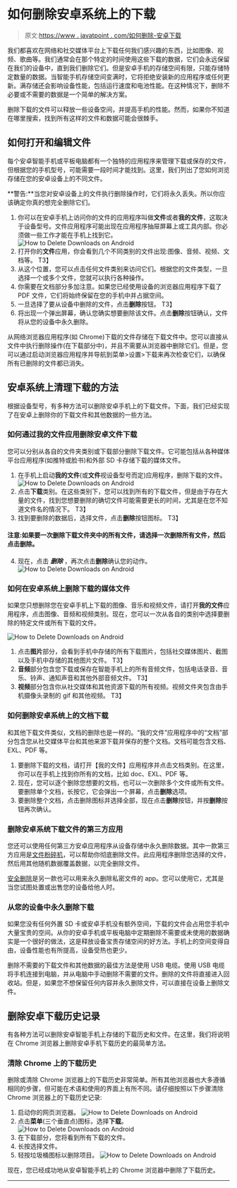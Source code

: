 # 如何删除安卓系统上的下载

> 原文:[https://www . javatpoint . com/如何删除-安卓下载](https://www.javatpoint.com/how-to-delete-downloads-on-android)

我们都喜欢在网络和社交媒体平台上下载任何我们感兴趣的东西，比如图像、视频、歌曲等。我们通常会在那个特定的时间使用这些下载的数据，它们会永远保留在我们的设备中，直到我们删除它们。但是安卓手机的存储空间有限，只能存储特定数量的数据。当智能手机存储空间变满时，它将拒绝安装新的应用程序或任何更新。满存储还会影响设备性能，包括运行速度和电池性能。在这种情况下，删除不必要或不需要的数据是一个简单的解决方案。

删除下载的文件可以释放一些设备空间，并提高手机的性能。然而，如果你不知道在哪里搜索，找到所有这样的文件和数据可能会很棘手。

## 如何打开和编辑文件

每个安卓智能手机或平板电脑都有一个独特的应用程序来管理下载或保存的文件，但根据您的手机型号，可能需要一段时间才能找到。这里，我们列出了您如何浏览存储在您的安卓设备上的不同文件。

**警告:**当您对安卓设备上的文件执行删除操作时，它们将永久丢失。所以你应该确定你真的想完全删除它们。

1.  你可以在安卓手机上访问你的文件的应用程序叫做**文件**或者**我的文件**，这取决于设备型号。文件应用程序可能出现在应用程序抽屉屏幕上或工具内部。你必须做一些工作才能在手机上找到它。
    ![How to Delete Downloads on Android](../Images/f3ee502685a2c2e642abc24786235eae.png)
2.  打开你的**文件**应用，你会看到几个不同类别的文件出现:图像、音频、视频、文档等。
    T3】
3.  从这个位置，您可以点击任何文件类别来访问它们。根据您的文件类型，一旦选择一个或多个文件，您就可以执行各种操作。
4.  你需要在文档部分多加注意。如果您已经使用设备的浏览器应用程序下载了 PDF 文件，它们将始终保留在您的手机中并占据空间。
5.  一旦选择了要从设备中删除的文件，点击**删除**按钮。
    T3】
6.  将出现一个弹出屏幕，确认您确实想要删除该文件。点击**删除**按钮确认，文件将从您的设备中永久删除。

从网络浏览器应用程序(如 Chrome)下载的文件存储在下载文件中。您可以直接从文件中执行删除操作(在下载部分中)，并且不需要从浏览器中删除它们。但是，您可以通过启动浏览器应用程序并导航到菜单>设置>下载来再次检查它们，以确保所有已删除的文件都已消失。

## 安卓系统上清理下载的方法

根据设备型号，有多种方法可以删除安卓手机上的下载文件。下面，我们已经实现了在安卓上删除你的下载文件和其他数据的一些方法。

### 如何通过我的文件应用删除安卓文件下载

您可以分别从各自的文件夹类别或下载部分删除下载文件。它可能包括从各种媒体平台应用程序(如推特或脸书)和外部 SD 卡存储下载的媒体文件。

1.  在手机上启动**我的文件**(或**文件**视设备型号而定)应用程序，删除下载的文件。
    ![How to Delete Downloads on Android](../Images/f72099d83a5e2b2e8ef37c3b87a3a479.png)
2.  点击**下载**类别。在这些类别下，您可以找到所有的下载文件，但是由于存在大量的文件，找到您想要删除的确切文件可能需要更长的时间，尤其是在您不知道文件名的情况下。
    T3】
3.  找到要删除的数据后，选择文件，点击**删除**按钮图标。
    T3】

#### 注意:如果要一次删除下载文件夹中的所有文件，请选择一次删除所有文件，然后点击删除。

4.  现在，点击 ***删除*** ，再次点击**删除**确认您的动作。
    ![How to Delete Downloads on Android](../Images/f97663fa9ed89db8ddd24c3034a96035.png)

### 如何在安卓系统上删除下载的媒体文件

如果您只想删除您在安卓手机上下载的图像、音乐和视频文件，请打开**我的文件**应用程序，点击图像、音频和视频类别。现在，您可以一次从各自的类别中选择要删除的特定文件或所有下载的文件。

![How to Delete Downloads on Android](../Images/d24a4215d8eb7ba6f81ccb58e21290c8.png)

1.  点击**图片**部分，会看到手机中存储的所有下载图片，包括社交媒体图片、截图以及手机中存储的其他图片文件。
    T3】
2.  **音频**部分包含您下载或保存在智能手机上的所有音频文件，包括电话录音、音乐、铃声、通知声音和其他外部音频文件。
    T3】
3.  **视频**部分包含你从社交媒体和其他资源下载的所有视频。视频文件夹包含由手机摄像头录制的 gif 和其他视频。
    T3】

### 如何删除安卓系统上的文档下载

和其他下载文件类似，文档的删除也是一样的。“我的文件”应用程序中的“文档”部分包含您从社交媒体平台和其他来源下载并保存的整个文档。文档可能包含文档、EXL、PDF 等。

1.  要删除下载的文档，请打开【我的文件】应用程序并点击文档类别。在这里，你可以在手机上找到你所有的文档，比如 doc、EXL、PDF 等。
2.  现在，您可以逐个删除您想要的文档，也可以一次删除多个文件或所有文件。要删除单个文档，长按它，它会弹出一个屏幕，点击**删除**选项。
3.  要删除整个文档，点击删除图标并选择全部，现在点击**删除**按钮，并按**删除**按钮再次确认。

### 删除安卓系统下载文件的第三方应用

您还可以使用任何第三方安卓应用程序从设备存储中永久删除数据。其中一款第三方应用是[文件粉碎机](https://www.fileshredder.org/)，可以帮助你彻底删除文件。此应用程序删除您选择的文件，然后用其他随机数据覆盖数据，以完全删除文件。

[安全删除](https://play.google.com/store/apps/details?id=com.peterhohsy.securedelete&hl=en&gl=US)是另一款也可以用来永久删除私密文件的 app。您可以使用它，尤其是当您试图处置或出售您的设备给他人时。

### 从您的设备中永久删除下载

如果您没有任何外置 SD 卡或安卓手机没有额外空间，下载的文件会占用您手机中大量宝贵的空间。从你的安卓手机或平板电脑中定期删除不需要或未使用的数据确实是一个很好的做法，这是释放设备宝贵存储空间的好方法。手机上的空间变得自由，设备性能也有所提高，设备受热也更少。

删除不需要的下载文件和其他数据的最佳方法是使用 USB 电缆。使用 USB 电缆将手机连接到电脑，并从电脑中手动删除不需要的文件。删除的文件将直接进入回收站。但是，如果您不想保留任何内容并永久删除文件，可以直接在设备上删除文件。

## 删除安卓下载历史记录

有各种方法可以删除安卓智能手机上存储的下载历史和文件。在这里，我们将说明在 Chrome 浏览器上删除安卓手机下载历史的最简单方法。

### 清除 Chrome 上的下载历史

删除或清除 Chrome 浏览器上的下载历史非常简单。所有其他浏览器也大多遵循相同的步骤，但可能在术语和使用的界面上有所不同。请仔细按照以下步骤清除 Chrome 浏览器上的下载历史记录:

1.  启动你的网页浏览器。
    ![How to Delete Downloads on Android](../Images/417f6af6841e8c5f96245c6c3f79e911.png)
2.  点击**菜单**(三个垂直点)图标，选择**下载**。
    ![How to Delete Downloads on Android](../Images/6c76dbad9dbba6fe76e5bca14373edb4.png)
3.  在下载部分，您将看到所有下载的文件。
4.  长按选择文件。
5.  轻按垃圾桶图标以删除项目。
    ![How to Delete Downloads on Android](../Images/1ccdba407b8200ad2739bfa3ae2fe1e7.png)

现在，您已经成功地从安卓智能手机上的 Chrome 浏览器中删除了下载历史。

* * *